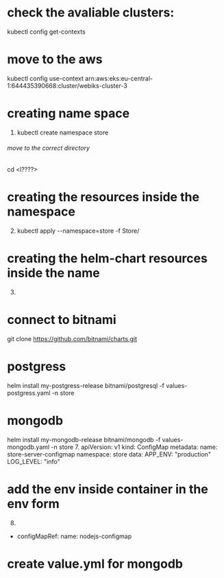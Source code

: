 # check the avaliable clusters:

kubectl config get-contexts

# move to the aws

kubectl config use-context arn:aws:eks:eu-central-1:644435390668:cluster/webiks-cluster-3

# creating name space

1. kubectl create namespace store

###### move to the correct directory

cd <l????>

# creating the resources inside the namespace

2.  kubectl apply --namespace=store -f Store/

# creating the helm-chart resources inside the name

3.

# connect to bitnami

git clone https://github.com/bitnami/charts.git

# postgress

helm install my-postgress-release bitnami/postgresql -f values-postgress.yaml -n store

# mongodb

helm install my-mongodb-release bitnami/mongodb -f values-mongodb.yaml -n store 7. apiVersion: v1
kind: ConfigMap
metadata:
name: store-server-configmap
namespace: store
data:
APP_ENV: "production"
LOG_LEVEL: "info"

# add the env inside container in the env form

8.

- configMapRef:
  name: nodejs-configmap

# create value.yml for mongodb
